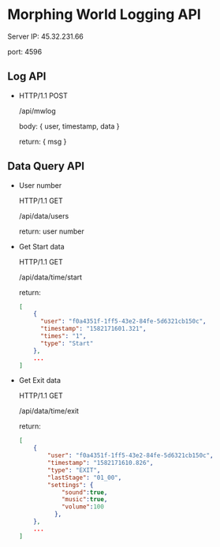 # Morphing World Logging API
Server IP: 45.32.231.66

port: 4596

## Log API
- HTTP/1.1 POST
  
  /api/mwlog
  
  body: { user, timestamp, data }

  return: { msg }

## Data Query API
- User number

  HTTP/1.1 GET
  
  /api/data/users
  
  return: user number

- Get Start data

  HTTP/1.1 GET

  /api/data/time/start
  
  return: 

  ```json
  [
      {
        "user": "f0a4351f-1ff5-43e2-84fe-5d6321cb150c",
        "timestamp": "1582171601.321",
        "times": "1",
        "type": "Start"
      },
      ...
  ]
  ```

- Get Exit data

  HTTP/1.1 GET

  /api/data/time/exit
  
  return: 

  ```json
  [
      {
          "user": "f0a4351f-1ff5-43e2-84fe-5d6321cb150c",
          "timestamp": "1582171610.826",
          "type": "EXIT",
          "lastStage": "01_00",
          "settings": {
              "sound":true,
              "music":true,
              "volume":100
            },
      },
      ...
  ]
  ```